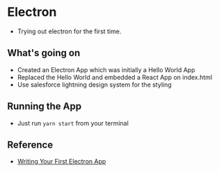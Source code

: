 # Electron
- Trying out electron for the first time.

## What's going on
- Created an Electron App which was initially a Hello World App
- Replaced the Hello World and embedded a React App on index.html
- Use salesforce lightning design system for the styling

## Running the App
- Just run `yarn start` from your terminal

## Reference
- [Writing Your First Electron App](https://electronjs.org/docs/tutorial/first-app)